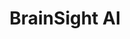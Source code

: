 ---
layout: startup_page
title: "BrainSight AI"
id: "brainsightai.com"
permalink: "/brainsightaibrainsightai.com04072025/"
website: "https://www.brainsightai.com/"
funding_round: "Pre-Series A"
funding_amount: "$5M"
investors: "IAN Alpha Fund, IvyCap Ventures Advisors Private Limited, Silver Needle"
about: "BrainSight AI leverages AI and neuroscience to improve the diagnosis and treatment of neuro-oncological and neuropsychiatric disorders. Its products include Voxelbox, an fMRI processing engine, and Snowdrop, a patient care app. BrainSightAI aims to democratize access to personalized brain care by bringing advanced brain-mapping technology to hospitals and patients worldwide."
markets: "Neuroscience, AI, Healthtech, Health Care, Health Diagnostics, Psychology, SaaS"
hq: "Bengaluru South, Karnataka, India"
founded_year: "2019"
linkedin: "https://www.linkedin.com/company/brainsightai"
twitter: "https://twitter.com/BrainSightAI"
instagram: ""
facebook: ""
crunchbase: "https://www.crunchbase.com/organization/brainsightai"
pitchbook: ""

# SEO Optimization
meta_title: "BrainSight AI - Pre-Series A Funding ($5M)"
meta_description: "BrainSight AI, BrainSight AI leverages AI and neuroscience to improve the diagnosis and treatment of neuro-oncological and neuropsychiatric disorders. Its products i..."
meta_keywords: "BrainSight AI, Neuroscience, AI, Healthtech, Health Care, Health Diagnostics, Psychology, SaaS, Pre-Series A funding"
canonical_url: "https://pkprojectstartups.github.io/projectstartups.com/brainsightaibrainsightai.com04072025/"
---